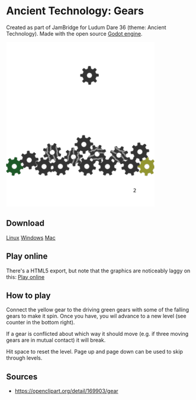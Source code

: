 # Ancient Technology: Gears

Created as part of JamBridge for Ludum Dare 36 (theme: Ancient Technology). Made with the open source [Godot engine](https://godotengine.org/).

![screenshot](screenshot.png)

## Download

[Linux](http://bjwebb.co.uk/files/godot_export/gamejam201608.bin)
[Windows](http://bjwebb.co.uk/files/godot_export/gamejam201608.exe)
[Mac](http://bjwebb.co.uk/files/godot_export/gamejam201608.zip)

## Play online

There's a HTML5 export, but note that the graphics are noticeably laggy on this:
[Play online](http://bjwebb.co.uk/files/godot_export/gamejam201608.html)

## How to play

Connect the yellow gear to the driving green gears with some of the falling gears to make it spin. Once you have, you wil advance to a new level (see counter in the bottom right).

If a gear is conflicted about which way it should move (e.g. if three moving gears are in mutual contact) it will break.

Hit space to reset the level. Page up and page down can be used to skip through levels.

## Sources

* https://openclipart.org/detail/169903/gear
